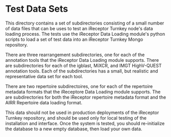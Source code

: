 # Test Data Sets

This directory contains a set of subdirectories consisting of a small number of data files that can be uses to test an iReceptor Turnkey node's data loading process. The tests use the iReceptor Data Loading module's python scripts to load a set of test data into an iReceptor Turnkey Mongo repository. 

There are three rearrangement subdirectories, one for each of the annotation tools that the iReceptor Data Loading module supports. There are subdirectories for each of the igblast, MiXCR, and IMGT HighV-QUEST annotation tools. Each of the subdirectories has a small, but realistic and representative data set for each tool.

There are two repertoire subdirectoires, one for each of the repertoire metadata formats that the iReceptore Data Loading module supports. The are subdirectories for both the iReceptor repertoire metadata format and the AIRR Repertoire data loading format. 

This data should not be used in production deployments of the iReceptor Turnkey repository, and should be used only for local testing of the installation and interface. Once the system is tested, you should re-initialize the database to a new empty database, then load your own data.


